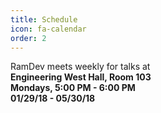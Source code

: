 ```yaml
---
title: Schedule
icon: fa-calendar
order: 2
---
```


<style>
    strong {
        font-weight: 700;
    }
</style>

RamDev meets weekly for talks at  
**Engineering West Hall, Room 103**  
**Mondays, 5:00 PM - 6:00 PM**    
**01/29/18 - 05/30/18**
